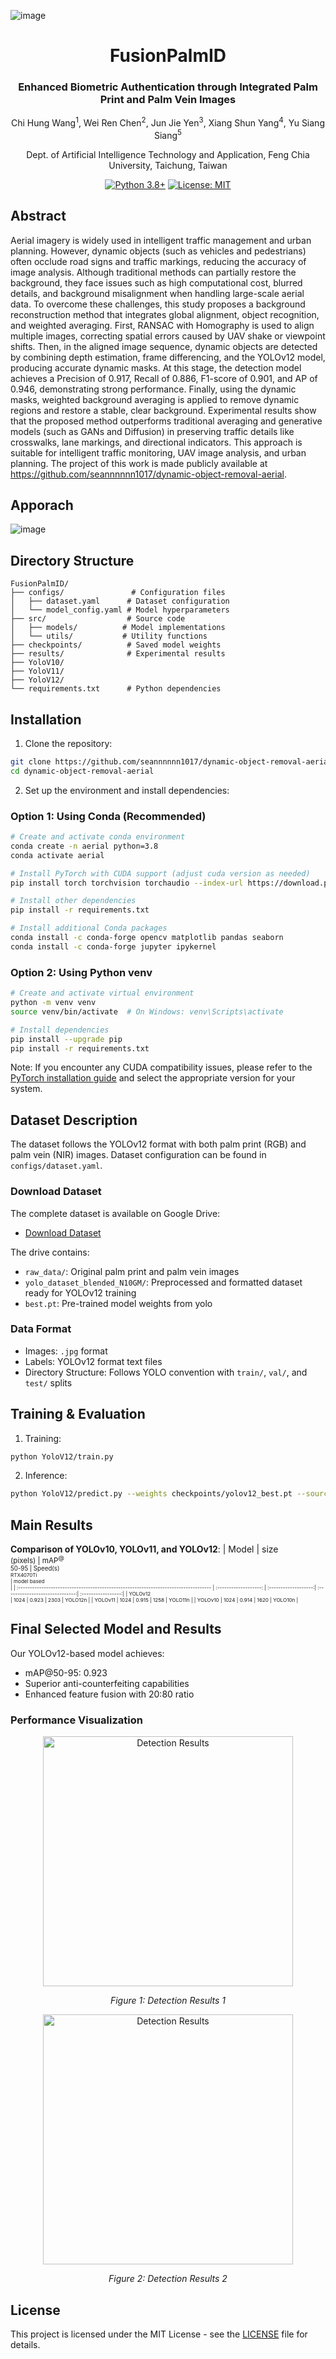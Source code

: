 ![image](https://github.com/user-attachments/assets/e35f53e9-70b7-453a-bd30-664f2bf34674)<div align="center">
<h1>FusionPalmID</h1>
<h3>Enhanced Biometric Authentication through Integrated Palm Print and Palm Vein Images</h3>
Chi Hung Wang<sup>1</sup>, Wei Ren Chen<sup>2</sup>, Jun Jie Yen<sup>3</sup>, Xiang Shun Yang<sup>4</sup>, Yu Siang Siang<sup>5</sup>

Dept. of Artificial Intelligence Technology and Application, Feng Chia University, Taichung, Taiwan

  
[![Python 3.8+](https://img.shields.io/badge/python-3.8+-blue.svg)](https://www.python.org/downloads/)
[![License: MIT](https://img.shields.io/badge/License-MIT-yellow.svg)](https://opensource.org/licenses/MIT)
</div>

## Abstract

Aerial imagery is widely used in intelligent traffic management and urban planning. However, dynamic objects (such as vehicles and pedestrians) often occlude road signs and traffic markings, reducing the accuracy of image analysis. Although traditional methods can partially restore the background, they face issues such as high computational cost, blurred details, and background misalignment when handling large-scale aerial data. To overcome these challenges, this study proposes a background reconstruction method that integrates global alignment, object recognition, and weighted averaging. First, RANSAC with Homography is used to align multiple images, correcting spatial errors caused by UAV shake or viewpoint shifts. Then, in the aligned image sequence, dynamic objects are detected by combining depth estimation, frame differencing, and the YOLOv12 model, producing accurate dynamic masks. At this stage, the detection model achieves a Precision of 0.917, Recall of 0.886, F1-score of 0.901, and AP of 0.946, demonstrating strong performance. Finally, using the dynamic masks, weighted background averaging is applied to remove dynamic regions and restore a stable, clear background. Experimental results show that the proposed method outperforms traditional averaging and generative models (such as GANs and Diffusion) in preserving traffic details like crosswalks, lane markings, and directional indicators. This approach is suitable for intelligent traffic monitoring, UAV image analysis, and urban planning. The project of this work is made publicly available at https://github.com/seannnnnn1017/dynamic-object-removal-aerial.

## Apporach
![image](https://github.com/seannnnnn1017/dynamic-object-removal-aerial/blob/main/image.png)


## Directory Structure

```
FusionPalmID/
├── configs/               # Configuration files
│   ├── dataset.yaml      # Dataset configuration
│   └── model_config.yaml # Model hyperparameters
├── src/                  # Source code
│   ├── models/          # Model implementations
│   └── utils/           # Utility functions
├── checkpoints/          # Saved model weights
├── results/              # Experimental results
├── YoloV10/
├── YoloV11/
├── YoloV12/
└── requirements.txt      # Python dependencies
```

## Installation

1. Clone the repository:
```bash
git clone https://github.com/seannnnnn1017/dynamic-object-removal-aerial.git
cd dynamic-object-removal-aerial
```

2. Set up the environment and install dependencies:

### Option 1: Using Conda (Recommended)
```bash
# Create and activate conda environment
conda create -n aerial python=3.8
conda activate aerial

# Install PyTorch with CUDA support (adjust cuda version as needed)
pip install torch torchvision torchaudio --index-url https://download.pytorch.org/whl/cu126

# Install other dependencies
pip install -r requirements.txt

# Install additional Conda packages
conda install -c conda-forge opencv matplotlib pandas seaborn
conda install -c conda-forge jupyter ipykernel
```

### Option 2: Using Python venv
```bash
# Create and activate virtual environment
python -m venv venv
source venv/bin/activate  # On Windows: venv\Scripts\activate

# Install dependencies
pip install --upgrade pip
pip install -r requirements.txt
```

Note: If you encounter any CUDA compatibility issues, please refer to the [PyTorch installation guide](https://pytorch.org/get-started/locally/) and select the appropriate version for your system.

## Dataset Description

The dataset follows the YOLOv12 format with both palm print (RGB) and palm vein (NIR) images. Dataset configuration can be found in `configs/dataset.yaml`.

### Download Dataset
The complete dataset is available on Google Drive:
- [Download Dataset](https://drive.google.com/drive/folders/1iJRFnnYTiskpzvhktCwaTgJ-xAfrg4QL?usp=sharing)

The drive contains:
- `raw_data/`: Original palm print and palm vein images
- `yolo_dataset_blended_N10GM/`: Preprocessed and formatted dataset ready for YOLOv12 training
- `best.pt`: Pre-trained model weights from yolo

### Data Format
- Images: `.jpg` format
- Labels: YOLOv12 format text files
- Directory Structure: Follows YOLO convention with `train/`, `val/`, and `test/` splits

## Training & Evaluation

1. Training: 
```bash
python YoloV12/train.py 
```

2. Inference:
```bash
python YoloV12/predict.py --weights checkpoints/yolov12_best.pt --source path/to/image
```
## Main Results

**Comparison of YOLOv10, YOLOv11, and YOLOv12**:
| Model                                                                                | size<br><sup>(pixels) | mAP<sup>@<br>50-95 | Speed(s)<br><sup>RTX4070Ti<br> | model based<br> | 
| :----------------------------------------------------------------------------------- | :-------------------: | :-------------------:| :------------------------------:| :-----------------:|
| YOLOv12<br> | 1024                   | 0.923                 | 2303                            | YOLO12n               |
| YOLOv11 | 1024                   | 0.915                 | 1258                            | YOLO11n               |
| YOLOv10 | 1024                   | 0.914                 | 1620                            | YOLO10n              |

## Final Selected Model and Results

Our YOLOv12-based model achieves:
- mAP@50-95: 0.923
- Superior anti-counterfeiting capabilities
- Enhanced feature fusion with 20:80 ratio

### Performance Visualization
<div align="center">
  <img src="https://github.com/Mariiiiiio/FusionPalmID/blob/master/img/Palm_Detection1.jpg" alt="Detection Results" width="400"/>
  <p><em>Figure 1: Detection Results 1</em></p>
</div>

<div align="center">
  <img src="https://github.com/Mariiiiiio/FusionPalmID/blob/master/img/Palm_Detection2.jpg" alt="Detection Results" width="400"/>
  <p><em>Figure 2: Detection Results 2</em></p>
</div>



## License

This project is licensed under the MIT License - see the [LICENSE](LICENSE) file for details. 
